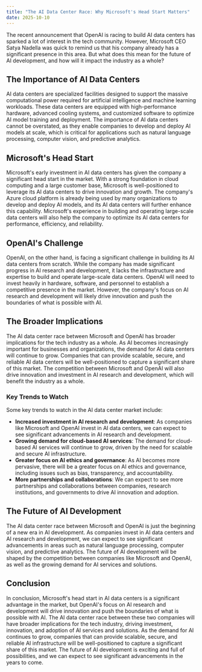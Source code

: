 ```yaml
---
title: "The AI Data Center Race: Why Microsoft's Head Start Matters"
date: 2025-10-10
---
```


The recent announcement that OpenAI is racing to build AI data centers has sparked a lot of interest in the tech community. However, Microsoft CEO Satya Nadella was quick to remind us that his company already has a significant presence in this area. But what does this mean for the future of AI development, and how will it impact the industry as a whole?

## The Importance of AI Data Centers
AI data centers are specialized facilities designed to support the massive computational power required for artificial intelligence and machine learning workloads. These data centers are equipped with high-performance hardware, advanced cooling systems, and customized software to optimize AI model training and deployment. The importance of AI data centers cannot be overstated, as they enable companies to develop and deploy AI models at scale, which is critical for applications such as natural language processing, computer vision, and predictive analytics.

## Microsoft's Head Start
Microsoft's early investment in AI data centers has given the company a significant head start in the market. With a strong foundation in cloud computing and a large customer base, Microsoft is well-positioned to leverage its AI data centers to drive innovation and growth. The company's Azure cloud platform is already being used by many organizations to develop and deploy AI models, and its AI data centers will further enhance this capability. Microsoft's experience in building and operating large-scale data centers will also help the company to optimize its AI data centers for performance, efficiency, and reliability.

## OpenAI's Challenge
OpenAI, on the other hand, is facing a significant challenge in building its AI data centers from scratch. While the company has made significant progress in AI research and development, it lacks the infrastructure and expertise to build and operate large-scale data centers. OpenAI will need to invest heavily in hardware, software, and personnel to establish a competitive presence in the market. However, the company's focus on AI research and development will likely drive innovation and push the boundaries of what is possible with AI.

## The Broader Implications
The AI data center race between Microsoft and OpenAI has broader implications for the tech industry as a whole. As AI becomes increasingly important for businesses and organizations, the demand for AI data centers will continue to grow. Companies that can provide scalable, secure, and reliable AI data centers will be well-positioned to capture a significant share of this market. The competition between Microsoft and OpenAI will also drive innovation and investment in AI research and development, which will benefit the industry as a whole.

### Key Trends to Watch
Some key trends to watch in the AI data center market include:
* **Increased investment in AI research and development**: As companies like Microsoft and OpenAI invest in AI data centers, we can expect to see significant advancements in AI research and development.
* **Growing demand for cloud-based AI services**: The demand for cloud-based AI services will continue to grow, driven by the need for scalable and secure AI infrastructure.
* **Greater focus on AI ethics and governance**: As AI becomes more pervasive, there will be a greater focus on AI ethics and governance, including issues such as bias, transparency, and accountability.
* **More partnerships and collaborations**: We can expect to see more partnerships and collaborations between companies, research institutions, and governments to drive AI innovation and adoption.

## The Future of AI Development
The AI data center race between Microsoft and OpenAI is just the beginning of a new era in AI development. As companies invest in AI data centers and AI research and development, we can expect to see significant advancements in areas such as natural language processing, computer vision, and predictive analytics. The future of AI development will be shaped by the competition between companies like Microsoft and OpenAI, as well as the growing demand for AI services and solutions.

## Conclusion
In conclusion, Microsoft's head start in AI data centers is a significant advantage in the market, but OpenAI's focus on AI research and development will drive innovation and push the boundaries of what is possible with AI. The AI data center race between these two companies will have broader implications for the tech industry, driving investment, innovation, and adoption of AI services and solutions. As the demand for AI continues to grow, companies that can provide scalable, secure, and reliable AI infrastructure will be well-positioned to capture a significant share of this market. The future of AI development is exciting and full of possibilities, and we can expect to see significant advancements in the years to come.
